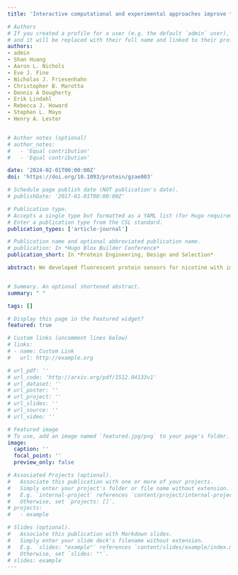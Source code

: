 ```yaml
---
title: 'Interactive computational and experimental approaches improve the sensitivity of periplasmic binding protein-based nicotine biosensors for measurements in biofluids'

# Authors
# If you created a profile for a user (e.g. the default `admin` user), write the username (folder name) here
# and it will be replaced with their full name and linked to their profile.
authors:
- admin
- Shan Huang
- Aaron L. Nichols
- Eve J. Fine
- Nicholas J. Friesenhahn
- Christopher B. Marotta
- Dennis A Dougherty
- Erik Lindahl
- Rebecca J. Howard
- Stephen L. Mayo
- Henry A. Lester


# Author notes (optional)
# author_notes:
#   - 'Equal contribution'
#   - 'Equal contribution'

date: '2024-02-01T00:00:00Z'
doi: 'https://doi.org/10.1093/protein/gzae003'

# Schedule page publish date (NOT publication's date).
# publishDate: '2017-01-01T00:00:00Z'

# Publication type.
# Accepts a single type but formatted as a YAML list (for Hugo requirements).
# Enter a publication type from the CSL standard.
publication_types: ['article-journal']

# Publication name and optional abbreviated publication name.
# publication: In *Hugo Blox Builder Conference*
publication_short: In *Protein Engineering, Design and Selection*

abstract: We developed fluorescent protein sensors for nicotine with improved sensitivity. For iNicSnFR12 at pH 7.4, the proportionality constant for ∆F/F0vs [nicotine] (δ-slope, 2.7 μM−1) is 6.1-fold higher than the previously reported iNicSnFR3a. The activated state of iNicSnFR12 has a fluorescence quantum yield of at least 0.6. We measured similar dose-response relations for the nicotine-induced absorbance increase and fluorescence increase, suggesting that the absorbance increase leads to the fluorescence increase via the previously described nicotine-induced conformational change, the ‘candle snuffer’ mechanism. Molecular dynamics (MD) simulations identified a binding pose for nicotine, previously indeterminate from experimental data. MD simulations also showed that Helix 4 of the periplasmic binding protein (PBP) domain appears tilted in iNicSnFR12 relative to iNicSnFR3a, likely altering allosteric network(s) that link the ligand binding site to the fluorophore. In thermal melt experiments, nicotine stabilized the PBP of the tested iNicSnFR variants. iNicSnFR12 resolved nicotine in diluted mouse and human serum at 100 nM, the peak [nicotine] that occurs during smoking or vaping, and possibly at the decreasing levels during intervals between sessions. NicSnFR12 was also partially activated by unidentified endogenous ligand(s) in biofluids. Improved iNicSnFR12 variants could become the molecular sensors in continuous nicotine monitors for animal and human biofluids.


# Summary. An optional shortened abstract.
summary: " "

tags: []

# Display this page in the Featured widget?
featured: true

# Custom links (uncomment lines below)
# links:
# - name: Custom Link
#   url: http://example.org

# url_pdf: ''
# url_code: 'http://arxiv.org/pdf/1512.04133v1'
# url_dataset: ''
# url_poster: ''
# url_project: ''
# url_slides: ''
# url_source: ''
# url_video: ''

# Featured image
# To use, add an image named `featured.jpg/png` to your page's folder.
image:
  caption: ''
  focal_point: ''
  preview_only: false

# Associated Projects (optional).
#   Associate this publication with one or more of your projects.
#   Simply enter your project's folder or file name without extension.
#   E.g. `internal-project` references `content/project/internal-project/index.md`.
#   Otherwise, set `projects: []`.
# projects:
#   - example

# Slides (optional).
#   Associate this publication with Markdown slides.
#   Simply enter your slide deck's filename without extension.
#   E.g. `slides: "example"` references `content/slides/example/index.md`.
#   Otherwise, set `slides: ""`.
# slides: example
---
```


<!-- {{% callout note %}}
Click the _Cite_ button above to demo the feature to enable visitors to import publication metadata into their reference management software.
{{% /callout %}}

{{% callout note %}}
Create your slides in Markdown - click the _Slides_ button to check out the example.
{{% /callout %}}

Add the publication's **full text** or **supplementary notes** here. You can use rich formatting such as including [code, math, and images](https://docs.hugoblox.com/content/writing-markdown-latex/). -->

